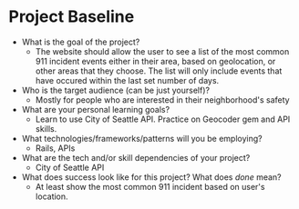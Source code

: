 # Project Baseline

- What is the goal of the project?
  - The website should allow the user to see a list of the most common 911 incident events either in their area, based on geolocation, or other areas that they choose. The list will only include events that have occured within the last set number of days.
- Who is the target audience (can be just yourself)?
  - Mostly for people who are interested in their neighborhood's safety
- What are your personal learning goals?
   - Learn to use City of Seattle API. Practice on Geocoder gem and API skills.
- What technologies/frameworks/patterns will you be employing?
  - Rails, APIs
- What are the tech and/or skill dependencies of your project?
  - City of Seattle API
- What does success look like for this project? What does _done_ mean?
  - At least show the most common 911 incident based on user's location.